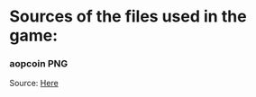# Sources of the files used in the game:

### aopcoin PNG
Source: [Here](https://pngimg.com/download/36992)
